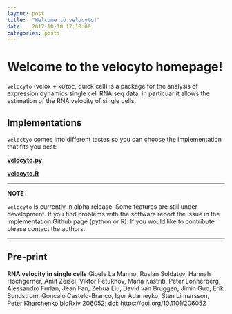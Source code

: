 ```yaml
---
layout: post
title:  "Welcome to velocyto!"
date:   2017-10-10 17:10:00
categories: posts
---
```


# Welcome to the velocyto homepage!

`velocyto` (velox + κύτος, quick cell) is a package for the analysis of expression dynamics single cell RNA seq data, in particuar it allows the estimation of the RNA velocity of single cells.

## Implementations

`veloctyo` comes into different tastes so you can choose the implementation that fits you best:

[**velocyto.py**](http://velocyto.org/velocyto.py/)

[**velocyto.R**](https://github.com/velocyto-team/velocyto.R)


---
**NOTE**

`velocyto` is currently in alpha release. Some features are still under development. If you find problems with the software report the issue in the implementation Github page (python or R). If you would like to contribute please contact the authors.

---

## Pre-print

**RNA velocity in single cells**
Gioele La Manno, Ruslan Soldatov, Hannah Hochgerner, Amit Zeisel, Viktor Petukhov, Maria Kastriti, Peter Lonnerberg, Alessandro Furlan, Jean Fan, Zehua Liu, David van Bruggen, Jimin Guo, Erik Sundstrom, Goncalo Castelo-Branco, Igor Adameyko, Sten Linnarsson, Peter Kharchenko
bioRxiv 206052; doi: https://doi.org/10.1101/206052
